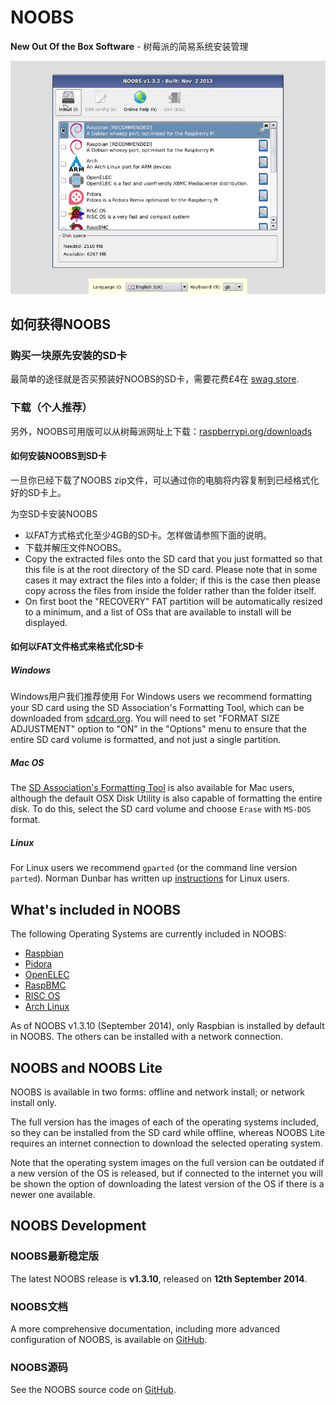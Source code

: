 # NOOBS

**New Out Of the Box Software** - 树莓派的简易系统安装管理 

![NOOBS系统的选择](images/noobs.png)

## 如何获得NOOBS

### 购买一块原先安装的SD卡

最简单的途径就是否买预装好NOOBS的SD卡，需要花费£4在 [swag store](http://swag.raspberrypi.org/collections/frontpage/products/noobs-8gb-sd-card).

### 下载（个人推荐）

另外，NOOBS可用版可以从树莓派网址上下载：[raspberrypi.org/downloads](http://www.raspberrypi.org/downloads)

#### 如何安装NOOBS到SD卡

一旦你已经下载了NOOBS zip文件，可以通过你的电脑将内容复制到已经格式化好的SD卡上。

为空SD卡安装NOOBS

- 以FAT方式格式化至少4GB的SD卡。怎样做请参照下面的说明。
- 下载并解压文件NOOBS。
- Copy the extracted files onto the SD card that you just formatted so that this file is at the root directory of the SD card. Please note that in some cases it may extract the files into a folder; if this is the case then please copy across the files from inside the folder rather than the folder itself.
- On first boot the "RECOVERY" FAT partition will be automatically resized to a minimum, and a list of OSs that are available to install will be displayed.

#### 如何以FAT文件格式来格式化SD卡

##### Windows
Windows用户我们推荐使用
For Windows users we recommend formatting your SD card using the SD Association's Formatting Tool, which can be downloaded from [sdcard.org](https://www.sdcard.org/downloads/formatter_4/). You will need to set "FORMAT SIZE ADJUSTMENT" option to "ON" in the "Options" menu to ensure that the entire SD card volume is formatted, and not just a single partition.

##### Mac OS

The [SD Association's Formatting Tool](https://www.sdcard.org/downloads/formatter_4/) is also available for Mac users, although the default OSX Disk Utility is also capable of formatting the entire disk. To do this, select the SD card volume and choose `Erase` with `MS-DOS` format.

##### Linux

For Linux users we recommend `gparted` (or the command line version `parted`). Norman Dunbar has written up [instructions](http://qdosmsq.dunbar-it.co.uk/blog/2013/06/noobs-for-raspberry-pi/) for Linux users.

## What's included in NOOBS

The following Operating Systems are currently included in NOOBS:

- [Raspbian](http://raspbian.org/)
- [Pidora](http://pidora.ca/)
- [OpenELEC](http://wiki.openelec.tv/index.php?title=Raspberry_Pi_FAQ)
- [RaspBMC](http://www.raspbmc.com/)
- [RISC OS](https://www.riscosopen.org/wiki/documentation/show/Welcome%20to%20RISC%20OS%20Pi)
- [Arch Linux](http://archlinuxarm.org/platforms/armv6/raspberry-pi)

As of NOOBS v1.3.10 (September 2014), only Raspbian is installed by default in NOOBS. The others can be installed with a network connection.

## NOOBS and NOOBS Lite

NOOBS is available in two forms: offline and network install; or network install only.

The full version has the images of each of the operating systems included, so they can be installed from the SD card while offline, whereas NOOBS Lite requires an internet connection to download the selected operating system.

Note that the operating system images on the full version can be outdated if a new version of the OS is released, but if connected to the internet you will be shown the option of downloading the latest version of the OS if there is a newer one available.

## NOOBS Development

### NOOBS最新稳定版

The latest NOOBS release is **v1.3.10**, released on **12th September 2014**.

### NOOBS文档

A more comprehensive documentation, including more advanced configuration of NOOBS, is available on [GitHub](https://github.com/raspberrypi/noobs/blob/master/README.md).

### NOOBS源码

See the NOOBS source code on [GitHub](https://github.com/raspberrypi/noobs).
